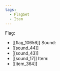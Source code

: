 ```yaml
---
tags:
  - FlagSet
  - Item
---
```

Flag:
- [[flag_10656]]
Sound:
- [[sound_44]]
- [[sound_43]]
- [[sound_17]]
Item:
- [[item_364]]
